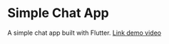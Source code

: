 # Simple Chat App

A simple chat app built with Flutter.
[Link demo video](https://drive.google.com/file/d/1eVmOlJCAoU8bKR0WElKhnI1awTCbUdn2/view?usp=sharing)
